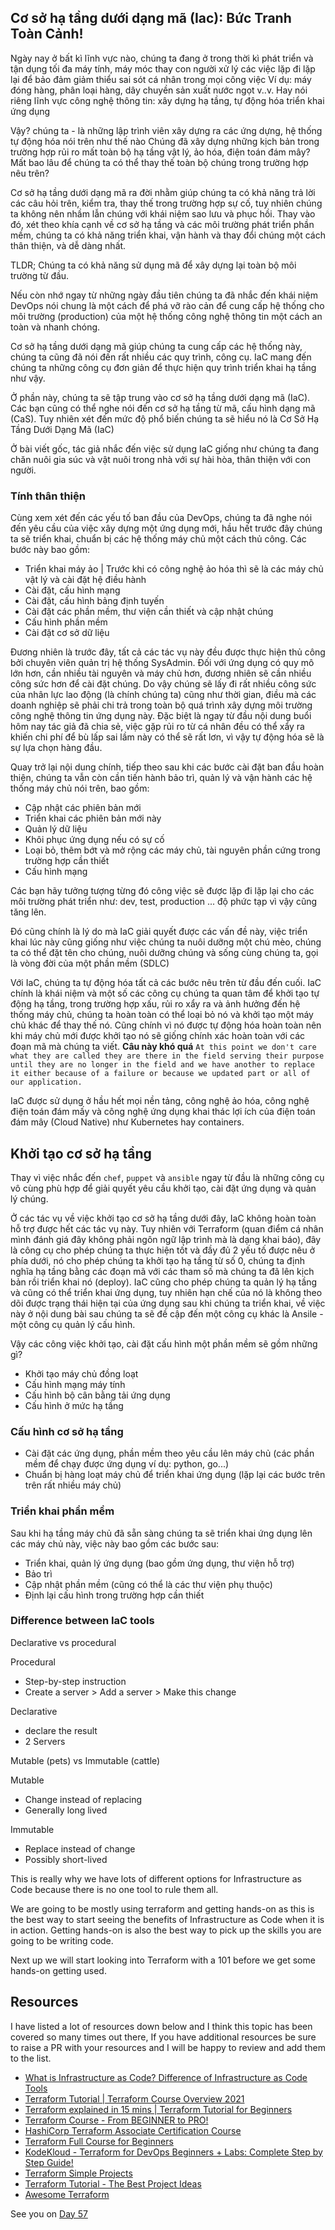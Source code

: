 ## Cơ sở hạ tầng dưới dạng mã (Iac): Bức Tranh Toàn Cảnh! 

Ngày nay ở bất kì lĩnh vực nào, chúng ta đang ở trong thời kì phát triển và tận dụng tối đa máy tính, máy móc thay con người xử lý các việc lặp đi lặp lại để bảo đảm giảm thiểu sai sót cá nhân trong mọi công việc
Ví dụ: máy đóng hàng, phân loại hàng, dây chuyền sản xuất nước ngọt v..v. Hay nói riêng lĩnh vực công nghệ thông tin: xây dựng hạ tầng, tự động hóa triển khai ứng dụng 

Vậy? chúng ta - là những lập trình viên xây dựng ra các ứng dựng, hệ thống tự động hóa nói trên như thế nào
Chúng đã xây dựng những kịch bản trong trường hợp rủi ro mất toàn bộ hạ tầng vật lý, ảo hóa, điện toán đám mây?
Mất bao lâu để chúng ta có thể thay thế toàn bộ chúng trong trường hợp nêu trên?

Cơ sở hạ tầng dưới dạng mã ra đời nhằm giúp chúng ta có khả năng trả lời các câu hỏi trên, kiểm tra, thay thế trong trường hợp sự cố, tuy nhiên chúng ta không nên nhầm lẫn chúng với khái niệm sao lưu và phục hồi. Thay vào đó, xét theo khía cạnh về cơ sở hạ tầng và các môi trường phát triển phần mềm, chúng ta có khả năng triển khai, vận hành và thay đổi chúng một cách thân thiện, và dễ dàng nhất.

TLDR; Chúng ta có khả năng sử dụng mã để xây dựng lại toàn bộ môi trường từ đầu.

Nếu còn nhớ ngay từ những ngày đầu tiên chúng ta đã nhắc đến khái niệm DevOps nói chung là một cách để phá vỡ rào cản để cung cấp hệ thống cho môi trường (production) của một hệ thống công nghệ thông tin một cách an toàn và nhanh chóng.

Cơ sở hạ tầng dưới dạng mã giúp chúng ta cung cấp các hệ thống này, chúng ta cũng đã nói đến rất nhiều các quy trình, công cụ. IaC mang đến chúng ta những công cụ đơn giản để thực hiện quy trình triển khai hạ tầng như vậy.

Ở phần này, chúng ta sẽ tập trung vào cơ sở hạ tầng dưới dạng mã (IaC). Các bạn cũng có thể nghe nói đến cơ sở hạ tầng từ mã, cấu hình dạng mã (CaS). Tuy nhiên xét đến mức độ phổ biến chúng ta sẽ hiểu nó là Cơ Sở Hạ Tầng Dưới Dạng Mã (IaC)

Ở bài viết gốc, tác giả nhắc đến việc sử dụng IaC giống như chúng ta đang chăn nuôi gia súc và vật nuôi trong nhà với sự hài hòa, thân thiện với con người.

### Tính thân thiện

Cùng xem xét đến các yếu tố ban đầu của DevOps, chúng ta đã nghe nói đến yêu cầu của việc xây dựng một ứng dụng mới, hầu hết trước đây chúng ta sẽ triển khai, chuẩn bị các hệ thống máy chủ một cách thủ công. Các bước này bao gồm:

- Triển khai máy ảo | Trước khi có công nghệ ảo hóa thì sẽ là các máy chủ vật lý và cài đặt hệ điều hành
- Cài đặt, cấu hình mạng
- Cài đặt, cấu hình bảng định tuyến
- Cài đặt các phần mềm, thư viện cần thiết và cập nhật chúng
- Cấu hình phần mềm
- Cài đặt cơ sở dữ liệu

Đương nhiên là trước đây, tất cả các tác vụ này đều được thực hiện thủ công bởi chuyên viên quản trị hệ thống SysAdmin. Đối với ứng dụng có quy mô lớn hơn, cần nhiều tài nguyên và máy chủ hơn, đương nhiên sẽ cần nhiều công sức hơn để cài đặt chúng. Do vậy chúng sẽ lấy đi rất nhiều công sức của nhân lực lao động (là chính chúng ta) cũng như thời gian, điều mà các doanh nghiệp sẽ phải chi trả trong toàn bộ quá trình xây dựng môi trường công nghệ thông tin ứng dụng này. Đặc biệt là ngay từ đầu nội dung buổi hôm nay tác giả đã chia sẻ, việc gặp rủi ro từ cá nhân đều có thể xẩy ra khiến chi phí để bù lấp sai lầm này có thể sẽ rất lơn, vì vậy tự động hóa sẽ là sự lựa chọn hàng đầu.

Quay trở lại nội dung chính, tiếp theo sau khi các bước cài đặt ban đầu hoàn thiện, chúng ta vẫn còn cần tiến hành bảo trì, quản lý và vận hành các hệ thống máy chủ nói trên, bao gồm:

- Cập nhật các phiên bản mới
- Triển khai các phiên bản mới này
- Quản lý dữ liệu
- Khôi phục ứng dụng nếu có sự cố
- Loại bỏ, thêm bớt và mở rộng các máy chủ, tài nguyên phần cứng trong trường hợp cần thiết
- Cấu hình mạng

Các bạn hãy tưởng tượng từng đó công việc sẽ được lặp đi lặp lại cho các môi trường phát triển như: dev, test, production ... độ phức tạp vì vậy cũng tăng lên.

Đó cũng chính là lý do mà IaC giải quyết được các vấn đề này, việc triển khai lúc này cũng giống như việc chúng ta nuôi dưỡng một chú mèo, chúng ta có thể đặt tên cho chúng, nuôi dưỡng chúng và sống cùng chúng ta, gọi là vòng đời của một phần mềm (SDLC)

Với IaC, chúng ta tự động hóa tất cả các bước nêu trên từ đầu đến cuối. IaC chính là khái niệm và một số các công cụ chúng ta quan tâm để khởi tạo tự động hạ tầng, trong trường hợp xấu, rủi ro xẩy ra và ảnh hưởng đến hệ thống máy chủ, chúng ta hoàn toàn có thể loại bỏ nó và khởi tạo một máy chủ khác để thay thế nó. Cũng chính vì nó được tự động hóa hoàn toàn nên khi máy chủ mới được khởi tạo nó sẽ giống chính xác hoàn toàn với các đoạn mã mà chúng ta viết. **Câu này khó quá** `At this point we don't care what they are called they are there in the field serving their purpose until they are no longer in the field and we have another to replace it either because of a failure or because we updated part or all of our application.`

IaC được sử dụng ở hầu hết mọi nền tảng, công nghệ ảo hóa, công nghệ điện toán đám mấy và công nghệ ứng dụng khai thác lợi ích của điện toán đám mây (Cloud Native) như Kubernetes hay containers.

## Khởi tạo cơ sở hạ tầng
Thay vì việc nhắc đến `chef`, `puppet` và `ansible` ngay từ đầu là những công cụ vô cùng phù hợp để giải quyết yêu cầu khởi tạo, cài đặt ứng dụng và quản lý chúng.

Ở các tác vụ về việc khởi tạo cơ sở hạ tầng dưới đây, IaC không hoàn toàn hỗ trợ được hết các tác vụ này. Tuy nhiên với Terraform (quan điểm cá nhân mình đánh giá đây không phải ngôn ngữ lập trình mà là dạng khai báo), đây là công cụ cho phép chúng ta thực hiện tốt và đầy đủ 2 yếu tố được nêu ở phía dưới, nó cho phép chúng ta khởi tạo hạ tầng từ số 0, chúng ta định nghĩa hạ tầng bằng các đoạn mã với các tham số mà chúng ta đã lên kịch bản rồi triển khai nó (deploy). IaC cũng cho phép chúng ta quản lý hạ tầng và cũng có thể triển khai ứng dụng, tuy nhiên hạn chế của nó là không theo dõi được trạng thái hiện tại của ứng dụng sau khi chúng ta triển khai, về việc này ở nội dung bài sau chúng ta sẽ đề cập đến một công cụ khác là Ansile - một công cụ quản lý cấu hình.

Vậy các công việc khởi tạo, cài đặt cấu hình một phần mềm sẽ gồm những gì?

- Khởi tạo máy chủ đồng loạt
- Cấu hình mạng máy tính
- Cấu hình bộ cân bằng tải ứng dụng
- Cấu hình ở mức hạ tầng

### Cấu hình cơ sở hạ tầng
- Cài đặt các ứng dụng, phần mềm theo yêu cầu lên máy chủ (các phần mềm để chạy được ứng dụng ví dụ: python, go...)
- Chuẩn bị hàng loạt máy chủ để triển khai ứng dụng (lặp lại các bước trên trên rất nhiều máy chủ)

### Triển khai phần mềm

Sau khi hạ tầng máy chủ đã sẵn sàng chúng ta sẽ triển khai ứng dụng lên các máy chủ này, việc này bao gồm các bước sau:
- Triển khai, quản lý ứng dụng (bao gồm ứng dụng, thư viện hỗ trợ)
- Bảo trì
- Cập nhật phần mềm (cũng có thể là các thư viện phụ thuộc)
- Định lại cấu hình trong trường hợp cần thiết

### Difference between IaC tools

Declarative vs procedural

Procedural

- Step-by-step instruction
- Create a server > Add a server > Make this change

Declarative

- declare the result
- 2 Servers

Mutable (pets) vs Immutable (cattle)

Mutable

- Change instead of replacing
- Generally long lived

Immutable

- Replace instead of change
- Possibly short-lived

This is really why we have lots of different options for Infrastructure as Code because there is no one tool to rule them all.

We are going to be mostly using terraform and getting hands-on as this is the best way to start seeing the benefits of Infrastructure as Code when it is in action. Getting hands-on is also the best way to pick up the skills you are going to be writing code.

Next up we will start looking into Terraform with a 101 before we get some hands-on getting used.

## Resources

I have listed a lot of resources down below and I think this topic has been covered so many times out there, If you have additional resources be sure to raise a PR with your resources and I will be happy to review and add them to the list.

- [What is Infrastructure as Code? Difference of Infrastructure as Code Tools](https://www.youtube.com/watch?v=POPP2WTJ8es)
- [Terraform Tutorial | Terraform Course Overview 2021](https://www.youtube.com/watch?v=m3cKkYXl-8o)
- [Terraform explained in 15 mins | Terraform Tutorial for Beginners](https://www.youtube.com/watch?v=l5k1ai_GBDE)
- [Terraform Course - From BEGINNER to PRO!](https://www.youtube.com/watch?v=7xngnjfIlK4&list=WL&index=141&t=16s)
- [HashiCorp Terraform Associate Certification Course](https://www.youtube.com/watch?v=V4waklkBC38&list=WL&index=55&t=111s)
- [Terraform Full Course for Beginners](https://www.youtube.com/watch?v=EJ3N-hhiWv0&list=WL&index=39&t=27s)
- [KodeKloud - Terraform for DevOps Beginners + Labs: Complete Step by Step Guide!](https://www.youtube.com/watch?v=YcJ9IeukJL8&list=WL&index=16&t=11s)
- [Terraform Simple Projects](https://terraform.joshuajebaraj.com/)
- [Terraform Tutorial - The Best Project Ideas](https://www.youtube.com/watch?v=oA-pPa0vfks)
- [Awesome Terraform](https://github.com/shuaibiyy/awesome-terraform)

See you on [Day 57](day57.md)
